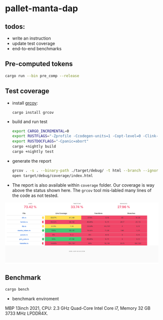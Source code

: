 # pallet-manta-dap

## todos:

* write an instruction 
* update test coverage
* end-to-end benchmarks

## Pre-computed tokens

``` sh
cargo run --bin pre_comp --release
```

## Test coverage
* install [grcov](https://github.com/mozilla/grcov):
  ```
  cargo install grcov
  ```
* build and run test
  ``` sh
  export CARGO_INCREMENTAL=0
  export RUSTFLAGS="-Zprofile -Ccodegen-units=1 -Copt-level=0 -Clink-dead-code -Coverflow-checks=off -Zpanic_abort_tests -Cpanic=abort"
  export RUSTDOCFLAGS="-Cpanic=abort"
  cargo +nightly build
  cargo +nightly test 
  ```
* generate the report 
  ``` sh
  grcov . -s . --binary-path ./target/debug/ -t html --branch --ignore-not-existing -o ./target/debug/coverage/
  open target/debug/coverage/index.html
  ```

* The report is also available within `coverage` folder. Our coverage is way above the status shown here.
The `grcov` tool mis-labled many lines of the code as not tested.

![Result](https://github.com/Manta-Network/pallet-manta-dap/blob/master/coverage/coverage.png)

## Benchmark

``` sh
cargo bench
```

* benchmark enviroment

MBP 13inch 2021,  CPU:  2.3 GHz Quad-Core Intel Core i7, Memory 32 GB 3733 MHz LPDDR4X.